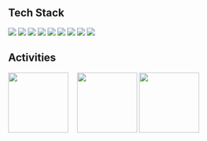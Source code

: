 
## Tech Stack
<span><img src="https://img.shields.io/badge/java-007396?style=for-the-badge&logo=java&logoColor=white"></span>
<span><img src="https://img.shields.io/badge/python-3776AB?style=for-the-badge&logo=python&logoColor=white"></span>
<span><img src="https://img.shields.io/badge/mysql-4479A1?style=for-the-badge&logo=mysql&logoColor=white"></span>
<span><img src="https://img.shields.io/badge/spring-6DB33F?style=for-the-badge&logo=spring&logoColor=white"></span>
<span><img src="https://img.shields.io/badge/FastAPI-005571?style=for-the-badge&logo=fastapi"> </span>
<span><img src="https://img.shields.io/badge/vue.js-4FC08D?style=for-the-badge&logo=vue.js&logoColor=white"> </span>
<span><img src="https://img.shields.io/badge/docker-%230db7ed.svg?style=for-the-badge&logo=docker&logoColor=white"> </span>
<span><img src="https://img.shields.io/badge/jenkins-%232C5263.svg?style=for-the-badge&logo=jenkins&logoColor=white"> </span>
<span><img src="https://img.shields.io/badge/AWS-%23FF9900.svg?style=for-the-badge&logo=amazon-aws&logoColor=white"> </span>
<br>

## Activities
<img style="height:122px;" src="http://mazassumnida.wtf/api/v2/generate_badge?boj=kkodazzang"/>&emsp;
<img style="height:122px;" src="https://github-readme-stats.vercel.app/api?username=KodaHye&show_icons=true&theme=buefy&line_height=21"/>
<img style="height:122px;" src="https://github-readme-stats.vercel.app/api/top-langs/?username=KodaHye&exclude_repo=PyTorch&layout=compact&hide=TypeScript" />
